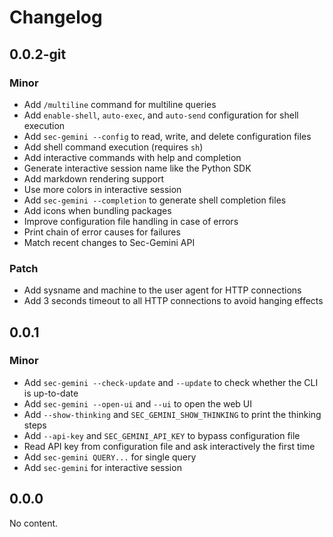 # Changelog

## 0.0.2-git

### Minor

- Add `/multiline` command for multiline queries
- Add `enable-shell`, `auto-exec`, and `auto-send` configuration for shell execution
- Add `sec-gemini --config` to read, write, and delete configuration files
- Add shell command execution (requires `sh`)
- Add interactive commands with help and completion
- Generate interactive session name like the Python SDK
- Add markdown rendering support
- Use more colors in interactive session
- Add `sec-gemini --completion` to generate shell completion files
- Add icons when bundling packages
- Improve configuration file handling in case of errors
- Print chain of error causes for failures
- Match recent changes to Sec-Gemini API

### Patch

- Add sysname and machine to the user agent for HTTP connections
- Add 3 seconds timeout to all HTTP connections to avoid hanging effects

## 0.0.1

### Minor

- Add `sec-gemini --check-update` and `--update` to check whether the CLI is up-to-date
- Add `sec-gemini --open-ui` and `--ui` to open the web UI
- Add `--show-thinking` and `SEC_GEMINI_SHOW_THINKING` to print the thinking steps
- Add `--api-key` and `SEC_GEMINI_API_KEY` to bypass configuration file
- Read API key from configuration file and ask interactively the first time
- Add `sec-gemini QUERY...` for single query
- Add `sec-gemini` for interactive session

## 0.0.0

No content.

<!-- Increment to skip CHANGELOG.md test: 3 -->
